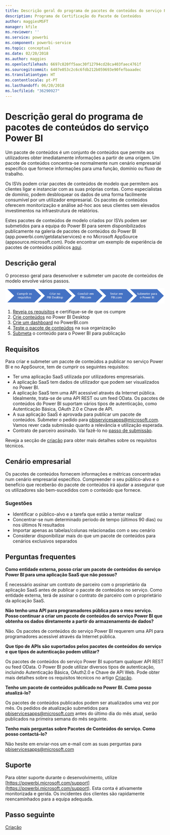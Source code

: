 ```yaml
---
title: Descrição geral do programa de pacotes de conteúdos do serviço Power BI
description: Programa de Certificação do Pacote de Conteúdos
author: maggiesMSFT
manager: kfile
ms.reviewer: ''
ms.service: powerbi
ms.component: powerbi-service
ms.topic: conceptual
ms.date: 02/20/2018
ms.author: maggies
ms.openlocfilehash: 6697c820ff5aac30f12794cd28ca403faec4761f
ms.sourcegitcommit: 6407e053c2c6c6fdb212b059693e90fefbaaadec
ms.translationtype: HT
ms.contentlocale: pt-PT
ms.lasthandoff: 06/20/2018
ms.locfileid: "36290927"
---
```

# <a name="overview-of-the-power-bi-service-content-pack-program"></a>Descrição geral do programa de pacotes de conteúdos do serviço Power BI
Um pacote de conteúdos é um conjunto de conteúdos que permite aos utilizadores obter imediatamente informações a partir de uma origem. Um pacote de conteúdos concentra-se normalmente num cenário empresarial específico que fornece informações para uma função, domínio ou fluxo de trabalho.

Os ISVs podem criar pacotes de conteúdos de modelo que permitem aos clientes ligar e instanciar com as suas próprias contas. Como especialistas de domínio, podem desbloquear os dados de uma forma facilmente consumível por um utilizador empresarial. Os pacotes de conteúdos oferecem monitorização e análise ad-hoc aos seus clientes sem elevados investimentos na infraestrutura de relatórios. 

Estes pacotes de conteúdos de modelo criados por ISVs podem ser submetidos para a equipa do Power BI para serem disponibilizados publicamente na galeria de pacotes de conteúdos do Power BI (app.powerbi.com/getdata/services) e no Microsoft AppSource (appsource.microsoft.com). Pode encontrar um exemplo de experiência de pacotes de conteúdos públicos [aqui](template-content-pack-experience.md).

## <a name="overview"></a>Descrição geral
O processo geral para desenvolver e submeter um pacote de conteúdos de modelo envolve vários passos.

 ![Processo](media/service-content-pack-overview/developer-content-pack-overview.png)

1. [Reveja os requisitos](#requirements) e certifique-se de que os cumpre
2. [Crie conteúdos](template-content-pack-authoring.md#queries) no Power BI Desktop
3. [Crie um dashboard](template-content-pack-authoring.md#dashboard) no PowerBI.com
4. [Teste o pacote de conteúdos](template-content-pack-testing.md) na sua organização
5. [Submeta](template-content-pack-testing.md#submission) o conteúdo para o Power BI para publicação

<a name="requirements"></a>

## <a name="requirements"></a>Requisitos
Para criar e submeter um pacote de conteúdos a publicar no serviço Power BI e no AppSource, tem de cumprir os seguintes requisitos:

* Ter uma aplicação SaaS utilizada por utilizadores empresariais.
* A aplicação SaaS tem dados de utilizador que podem ser visualizados no Power BI.
* A aplicação SaaS tem uma API acessível através da Internet pública. Idealmente, trata-se de uma API REST ou um feed OData. Os pacotes de conteúdos do Power BI suportam vários tipos de autenticação, como Autenticação Básica, OAuth 2.0 e Chave de API. 
* A sua aplicação SaaS é aprovada para publicar um pacote de conteúdos. Submeter o pedido para pbiservicesapps@microsoft.com. Vamos rever cada submissão quanto a relevância e utilização esperada. 
* Contrato de parceiro assinado. Vai fazê-lo no [passo de submissão](template-content-pack-testing.md#submission).

Reveja a secção de [criação](template-content-pack-authoring.md) para obter mais detalhes sobre os requisitos técnicos.

## <a name="business-scenario"></a>Cenário empresarial
Os pacotes de conteúdos fornecem informações e métricas concentradas num cenário empresarial específico. Compreender o seu público-alvo e o benefício que receberão do pacote de conteúdos irá ajudar a assegurar que os utilizadores são bem-sucedidos com o conteúdo que fornece.

### <a name="tips"></a>Sugestões
* Identificar o público-alvo e a tarefa que estão a tentar realizar  
* Concentrar-se num determinado período de tempo (últimos 90 dias) ou nos últimos N resultados  
* Importar apenas as tabelas/colunas relacionadas com o seu cenário  
* Considerar disponibilizar mais do que um pacote de conteúdos para cenários exclusivos separados  

## <a name="frequently-asked-questions"></a>Perguntas frequentes
**Como entidade externa, posso criar um pacote de conteúdos do serviço Power BI para uma aplicação SaaS que não possuo?**

É necessário assinar um contrato de parceiro com o proprietário da aplicação SaaS antes de publicar o pacote de conteúdos no serviço. Como entidade externa, terá de assinar o contrato de parceiro com o proprietário da aplicação SaaS.

**Não tenho uma API para programadores pública para o meu serviço. Posso continuar a criar um pacote de conteúdos do serviço Power BI que obtenha os dados diretamente a partir do armazenamento de dados?**

Não. Os pacotes de conteúdos do serviço Power BI requerem uma API para programadores acessível através da Internet pública.

**Que tipo de APIs são suportados pelos pacotes de conteúdos do serviço e que tipos de autenticação podem utilizar?**

Os pacotes de conteúdos do serviço Power BI suportam qualquer API REST ou feed OData. O Power BI pode utilizar diversos tipos de autenticação, incluindo Autenticação Básica, OAuth2.0 e Chave de API Web. Pode obter mais detalhes sobre os requisitos técnicos no artigo [Criação](template-content-pack-authoring.md#dashboard).

**Tenho um pacote de conteúdos publicado no Power BI. Como posso atualizá-lo?**

Os pacotes de conteúdos publicados podem ser atualizados uma vez por mês. Os pedidos de atualização submetidos para [pbiservicesapps@microsoft.com](mailto:pbiservicesapps@microsoft.com) antes do último dia do mês atual, serão publicados na primeira semana do mês seguinte.

**Tenho mais perguntas sobre Pacotes de Conteúdos do serviço. Como posso contactá-lo?**

Não hesite em enviar-nos um e-mail com as suas perguntas para [pbiservicesapps@microsoft.com](mailto:pbiservicesapps@microsoft.com)

## <a name="support"></a>Suporte
Para obter suporte durante o desenvolvimento, utilize [https://powerbi.microsoft.com/support](https://powerbi.microsoft.com/support). Esta conta é ativamente monitorizada e gerida. Os incidentes dos clientes são rapidamente reencaminhados para a equipa adequada.

## <a name="next-step"></a>Passo seguinte
[Criação](template-content-pack-authoring.md)

